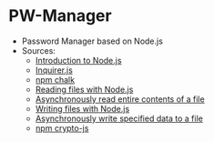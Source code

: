 # PW-Manager

- Password Manager based on Node.js
- Sources:
  - [Introduction to Node.js](https://nodejs.dev/learn)
  - [Inquirer.js](https://github.com/SBoudrias/Inquirer.js)
  - [npm chalk](https://www.npmjs.com/package/chalk)
  - [Reading files with Node.js](https://nodejs.dev/learn/reading-files-with-nodejs)
  - [Asynchronously read entire contents of a file](https://www.geeksforgeeks.org/node-js-fspromises-readfile-method/)
  - [Writing files with Node.js](https://nodejs.dev/learn/writing-files-with-nodejs)
  - [Asynchronously write specified data to a file](https://www.geeksforgeeks.org/node-js-fspromises-writefile-method/?ref=lbp)
  - [npm crypto-js](https://www.npmjs.com/package/crypto-js#aes-encryption)
